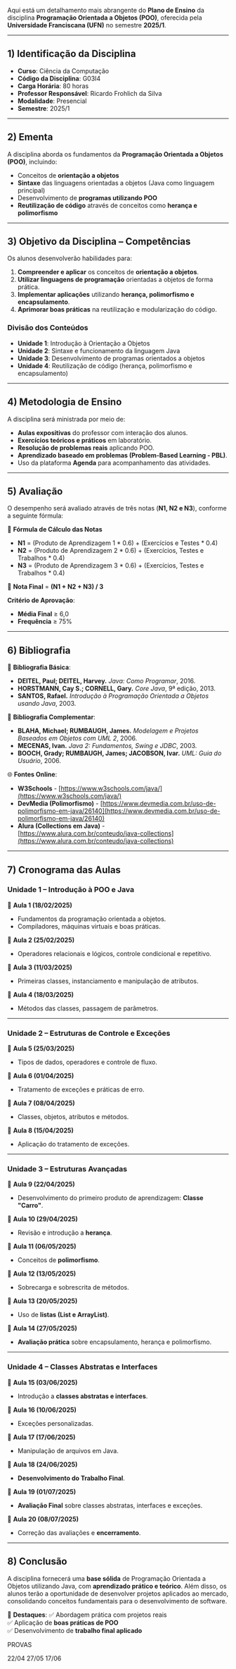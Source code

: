 Aqui está um detalhamento mais abrangente do **Plano de Ensino** da disciplina **Programação Orientada a Objetos (POO)**, oferecida pela **Universidade Franciscana (UFN)** no semestre **2025/1**.

---

## **1) Identificação da Disciplina**
- **Curso**: Ciência da Computação
- **Código da Disciplina**: G03I4
- **Carga Horária**: 80 horas
- **Professor Responsável**: Ricardo Frohlich da Silva
- **Modalidade**: Presencial
- **Semestre**: 2025/1

---

## **2) Ementa**
A disciplina aborda os fundamentos da **Programação Orientada a Objetos (POO)**, incluindo:
- Conceitos de **orientação a objetos**
- **Sintaxe** das linguagens orientadas a objetos (Java como linguagem principal)
- Desenvolvimento de **programas utilizando POO**   
- **Reutilização de código** através de conceitos como **herança e polimorfismo**

---

## **3) Objetivo da Disciplina – Competências**
Os alunos desenvolverão habilidades para:
1. **Compreender e aplicar** os conceitos de **orientação a objetos**.
2. **Utilizar linguagens de programação** orientadas a objetos de forma prática.
3. **Implementar aplicações** utilizando **herança, polimorfismo e encapsulamento**.
4. **Aprimorar boas práticas** na reutilização e modularização do código.

### **Divisão dos Conteúdos**
- **Unidade 1**: Introdução à Orientação a Objetos
- **Unidade 2**: Sintaxe e funcionamento da linguagem Java
- **Unidade 3**: Desenvolvimento de programas orientados a objetos
- **Unidade 4**: Reutilização de código (herança, polimorfismo e encapsulamento)

---

## **4) Metodologia de Ensino**
A disciplina será ministrada por meio de:
- **Aulas expositivas** do professor com interação dos alunos.
- **Exercícios teóricos e práticos** em laboratório.
- **Resolução de problemas reais** aplicando POO.
- **Aprendizado baseado em problemas (Problem-Based Learning - PBL)**.
- Uso da plataforma **Agenda** para acompanhamento das atividades.

---

## **5) Avaliação**
O desempenho será avaliado através de três notas (**N1, N2 e N3**), conforme a seguinte fórmula:

📌 **Fórmula de Cálculo das Notas**  
- **N1** = (Produto de Aprendizagem 1 * 0.6) + (Exercícios e Testes * 0.4)  
- **N2** = (Produto de Aprendizagem 2 * 0.6) + (Exercícios, Testes e Trabalhos * 0.4)  
- **N3** = (Produto de Aprendizagem 3 * 0.6) + (Exercícios, Testes e Trabalhos * 0.4)  

📌 **Nota Final** = **(N1 + N2 + N3) / 3**

**Critério de Aprovação**:
- **Média Final** ≥ 6,0
- **Frequência** ≥ 75%

---

## **6) Bibliografia**
📖 **Bibliografia Básica**:
- **DEITEL, Paul; DEITEL, Harvey.** *Java: Como Programar*, 2016.
- **HORSTMANN, Cay S.; CORNELL, Gary.** *Core Java*, 9ª edição, 2013.
- **SANTOS, Rafael.** *Introdução à Programação Orientada a Objetos usando Java*, 2003.

📖 **Bibliografia Complementar**:
- **BLAHA, Michael; RUMBAUGH, James.** *Modelagem e Projetos Baseados em Objetos com UML 2*, 2006.
- **MECENAS, Ivan.** *Java 2: Fundamentos, Swing e JDBC*, 2003.
- **BOOCH, Grady; RUMBAUGH, James; JACOBSON, Ivar.** *UML: Guia do Usuário*, 2006.

🌐 **Fontes Online**:
- **W3Schools** - [https://www.w3schools.com/java/](https://www.w3schools.com/java/)
- **DevMedia (Polimorfismo)** - [https://www.devmedia.com.br/uso-de-polimorfismo-em-java/26140](https://www.devmedia.com.br/uso-de-polimorfismo-em-java/26140)
- **Alura (Collections em Java)** - [https://www.alura.com.br/conteudo/java-collections](https://www.alura.com.br/conteudo/java-collections)

---

## **7) Cronograma das Aulas**
### **Unidade 1 – Introdução à POO e Java**
📆 **Aula 1 (18/02/2025)**
- Fundamentos da programação orientada a objetos.
- Compiladores, máquinas virtuais e boas práticas.

📆 **Aula 2 (25/02/2025)**
- Operadores relacionais e lógicos, controle condicional e repetitivo.

📆 **Aula 3 (11/03/2025)**
- Primeiras classes, instanciamento e manipulação de atributos.

📆 **Aula 4 (18/03/2025)**
- Métodos das classes, passagem de parâmetros.

---

### **Unidade 2 – Estruturas de Controle e Exceções**
📆 **Aula 5 (25/03/2025)**
- Tipos de dados, operadores e controle de fluxo.

📆 **Aula 6 (01/04/2025)**
- Tratamento de exceções e práticas de erro.

📆 **Aula 7 (08/04/2025)**
- Classes, objetos, atributos e métodos.

📆 **Aula 8 (15/04/2025)**
- Aplicação do tratamento de exceções.

---

### **Unidade 3 – Estruturas Avançadas**
📆 **Aula 9 (22/04/2025)**
- Desenvolvimento do primeiro produto de aprendizagem: **Classe "Carro"**.

📆 **Aula 10 (29/04/2025)**
- Revisão e introdução a **herança**.

📆 **Aula 11 (06/05/2025)**
- Conceitos de **polimorfismo**.

📆 **Aula 12 (13/05/2025)**
- Sobrecarga e sobrescrita de métodos.

📆 **Aula 13 (20/05/2025)**
- Uso de **listas (List e ArrayList)**.

📆 **Aula 14 (27/05/2025)**
- **Avaliação prática** sobre encapsulamento, herança e polimorfismo.

---

### **Unidade 4 – Classes Abstratas e Interfaces**
📆 **Aula 15 (03/06/2025)**
- Introdução a **classes abstratas e interfaces**.

📆 **Aula 16 (10/06/2025)**
- Exceções personalizadas.

📆 **Aula 17 (17/06/2025)**
- Manipulação de arquivos em Java.

📆 **Aula 18 (24/06/2025)**
- **Desenvolvimento do Trabalho Final**.

📆 **Aula 19 (01/07/2025)**
- **Avaliação Final** sobre classes abstratas, interfaces e exceções.

📆 **Aula 20 (08/07/2025)**
- Correção das avaliações e **encerramento**.

---

## **8) Conclusão**
A disciplina fornecerá uma **base sólida** de Programação Orientada a Objetos utilizando Java, com **aprendizado prático e teórico**. Além disso, os alunos terão a oportunidade de desenvolver projetos aplicados ao mercado, consolidando conceitos fundamentais para o desenvolvimento de software.

📌 **Destaques**:
✅ Abordagem prática com projetos reais  
✅ Aplicação de **boas práticas de POO**  
✅ Desenvolvimento de **trabalho final aplicado**  

PROVAS

22/04
27/05
17/06